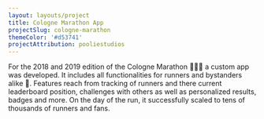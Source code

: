 ```yaml
---
layout: layouts/project
title: Cologne Marathon App
projectSlug: cologne-marathon
themeColor: '#d53741'
projectAttribution: pooliestudios
---
```


For the 2018 and 2019 edition of the Cologne Marathon 🏃‍♀️🏃 a custom app was developed. It includes all functionalities
for runners and bystanders alike 📱. Features reach from tracking of runners and there current leaderboard position,
challenges with others as well as personalized results, badges and more. On the day of the run, it successfully scaled
to tens of thousands of runners and fans.
